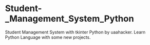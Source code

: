 # Student-_Management_System_Python
Student Management System with tkinter Python by uaahacker. Learn Python Language with some new projects.
